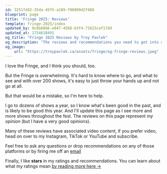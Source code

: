 ```yaml
---
id: 3251fd42-35da-45f5-a189-f98809d2f488
blueprint: page
title: 'Fringe 2025: Reviews'
template: fringe-2025/index
updated_by: 9c6b6866-e047-4568-b3f4-71623caf17dd
updated_at: 1754618491
og_title: "Fringe 2025 Reviews by Troy Pavlek"
og_description: "The reviews and recommendations you need to get into a great Fringe show"
og_image: 
    url: "https://troypavlek.ca/assets/fringe/og-fringe-reviews.jpeg"
---
```

I love the Fringe, and I think you should, too.

But the Fringe is overwhelming. It's hard to know where to go, and what to see and with over 200 shows, it's easy to just throw your hands up and not go at all.

But that would be a mistake, so I'm here to help.

I go to dozens of shows a year, so I know what's been good in the past, and is likely to be good this year. And I'll update this page as I see more and more shows throughout the fest. The reviews on this page represent _my opinion_ (but I have a very good opinions).

Many of these reviews have associated video content, if you prefer video, head on over to my Instagram, TikTok or YouTube and subscribe.

Feel free to ask any questions or drop recommendations on any of those platforms or by firing me off an [email](mailto:troy@tpavlek.me)

Finally, I like **stars** in my ratings and recommendations. You can learn about what my ratings mean [by reading more here →](/fringe/what-do-ratings-mean)
